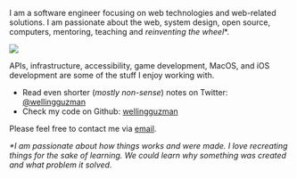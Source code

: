 I am a software engineer focusing on web technologies and web-related solutions. I am passionate about the web, system design, open source, computers, mentoring, teaching and _reinventing the wheel_*.

![](//wellingguzman.com/images/me.jpg)

APIs, infrastructure, accessibility, game development, MacOS, and iOS development are some of the stuff I enjoy working with.

- Read even shorter (_mostly non-sense_) notes on Twitter: [@wellingguzman](https://twitter.com/wellingguzman)
- Check my code on Github: [wellingguzman](https://github.com/wellingguzman)

Please feel free to contact me via [email](mailto:&#104;&#111;&#108;&#097;&#064;&#119;&#101;&#108;&#108;&#105;&#110;&#103;&#103;&#117;&#122;&#109;&#097;&#110;&#046;&#099;&#111;&#109;).

_*I am passionate about how things works and were made. I love recreating things for the sake of learning. We could learn why something was created and what problem it solved._
